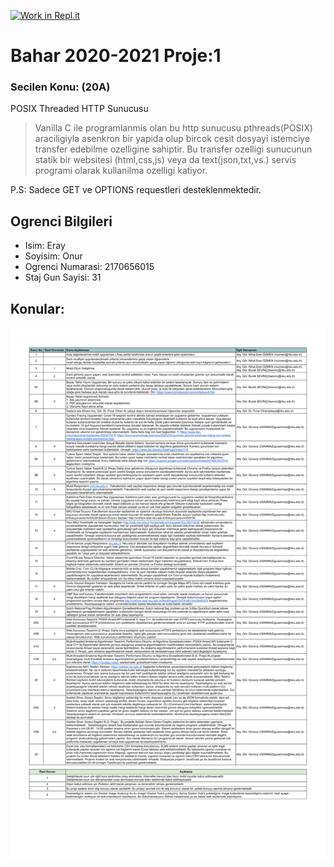 [![Work in Repl.it](https://classroom.github.com/assets/work-in-replit-14baed9a392b3a25080506f3b7b6d57f295ec2978f6f33ec97e36a161684cbe9.svg)](https://classroom.github.com/online_ide?assignment_repo_id=4496282&assignment_repo_type=AssignmentRepo)

# Bahar 2020-2021 Proje:1

### Secilen Konu: (20A)

POSIX Threaded HTTP Sunucusu

>Vanilla C ile programlanmis olan bu http sunucusu pthreads(POSIX) araciligiyla
>asenkron bir yapida olup bircok cesit dosyayi istemciye transfer edebilme ozelligine sahiptir.
Bu transfer ozelligi sunucunun statik bir websitesi (html,css,js) veya da text(json,txt,vs.) servis programi
olarak kullanilma ozelligi katiyor.

P.S: Sadece GET ve OPTIONS requestleri desteklenmektedir.

## Ogrenci Bilgileri

- Isim: Eray
- Soyisim: Onur
- Ogrenci Numarasi: 2170656015
- Staj Gun Sayisi: 31

## Konular:

![Konular](staj_konular.png)


